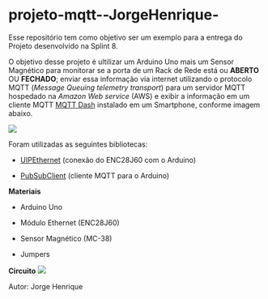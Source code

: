 # projeto-mqtt--JorgeHenrique-
Esse  repositório tem como objetivo ser um exemplo para a entrega do Projeto desenvolvido na Splint 8.

O objetivo desse projeto é ultilizar um Arduino Uno mais um Sensor Magnético para monitorar se a porta de um Rack de Rede está ou **ABERTO** OU **FECHADO**; enviar essa informação via internet utilizando o protocolo MQTT (*Message Queuing telemetry transport*) para um servidor MQTT hospedado na *Amazon Web service* (AWS) e exibir a informação em um cliente MQTT [MQTT Dash](https://play.google.com/store/apps/details?id=net.routix.mqttdash&hl=en&gl=US) instalado em um Smartphone, conforme imagem abaixo.

![](https://camo.githubusercontent.com/7beef2d4780d87a603d7de49b2da0467c8537dff96575b628a04bd4010ebb1cc/68747470733a2f2f692e696d6775722e636f6d2f4d576870586b562e706e67)

Foram utilizadas as seguintes bibliotecas:

- [UIPEthernet](https://github.com/UIPEthernet/UIPEthernet) (conexão do ENC28J60 com o Arduino)

- [PubSubClient](https://github.com/knolleary/pubsubclient) (cliente MQTT para o Arduino)


**Materiais**

- Arduino Uno

- Módulo Ethernet (ENC28J60)

- Sensor Magnético (MC-38)

- Jumpers


 **Circuito**
![](https://camo.githubusercontent.com/ad1da211b35b60b23fb095a64e76dc6504d0c3229e853bd82a69a4d5d27bbb88/68747470733a2f2f692e696d6775722e636f6d2f594947477453472e706e67)

Autor: Jorge Henrique

[](https://www.linkedin.com/feed/)
